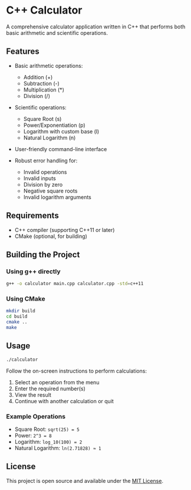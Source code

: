 # C++ Calculator

A comprehensive calculator application written in C++ that performs both basic arithmetic and scientific operations.

## Features

- Basic arithmetic operations:
  - Addition (+)
  - Subtraction (-)
  - Multiplication (*)
  - Division (/)
  
- Scientific operations:
  - Square Root (s)
  - Power/Exponentiation (p)
  - Logarithm with custom base (l)
  - Natural Logarithm (n)

- User-friendly command-line interface
- Robust error handling for:
  - Invalid operations
  - Invalid inputs
  - Division by zero
  - Negative square roots
  - Invalid logarithm arguments

## Requirements

- C++ compiler (supporting C++11 or later)
- CMake (optional, for building)

## Building the Project

### Using g++ directly

```bash
g++ -o calculator main.cpp calculator.cpp -std=c++11
```

### Using CMake

```bash
mkdir build
cd build
cmake ..
make
```

## Usage

```bash
./calculator
```

Follow the on-screen instructions to perform calculations:

1. Select an operation from the menu
2. Enter the required number(s)
3. View the result
4. Continue with another calculation or quit

### Example Operations

- Square Root: `sqrt(25) = 5`
- Power: `2^3 = 8`
- Logarithm: `log_10(100) = 2`
- Natural Logarithm: `ln(2.71828) ≈ 1`

## License

This project is open source and available under the [MIT License](LICENSE). 
